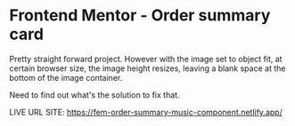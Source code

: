 # Frontend Mentor - Order summary card

Pretty straight forward project. However with the image set to object fit, at certain browser size, the image height
resizes, leaving a blank space at the bottom of the image container.

Need to find out what's the solution to fix that.

LIVE URL SITE: https://fem-order-summary-music-component.netlify.app/
